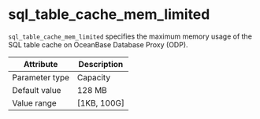 # sql_table_cache_mem_limited

`sql_table_cache_mem_limited` specifies the maximum memory usage of the SQL table cache on OceanBase Database Proxy (ODP).

| Attribute | Description |
|----------|---------|
| Parameter type | Capacity |
| Default value | 128 MB |
| Value range | [1KB, 100G] |
